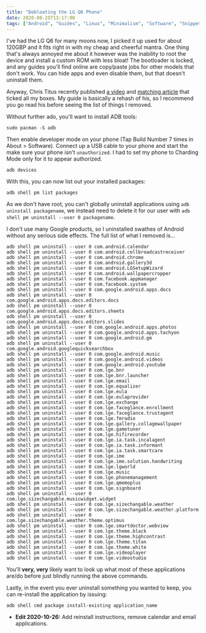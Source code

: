 ```yaml
---
title: "Debloating the LG Q6 Phone"
date: 2020-08-25T13:17:00
tags: ["Android", "Guides", "Linux", "Minimalism", "Software", "Snippets"]
---
```


I've had the LG Q6 for many moons now, I picked it up used for about 120GBP and it fits right in with my cheap and cheerful mantra. One thing that's always annoyed me about it however was the inability to root the device and install a custom ROM with less bloat! The bootloader is locked, and any guides you'll find online are copy/paste jobs for other models that don't work. You can hide apps and even disable them, but that doesn't uninstall them.

Anyway, Chris Titus recently published [a video](https://www.youtube.com/watch?v=k9ErL9L6KIw) and [matching article](https://christitus.com/debloat-android/) that ticked all my boxes. My guide is basically a rehash of his, so I recommend you go read his before seeing the list of things I removed.

Without further ado, you'll want to install ADB tools:
```
sudo pacman -S adb
```

Then enable developer mode on your phone (Tap Build Number 7 times in About > Software). Connect up a USB cable to your phone and start the make sure your phone isn't `unauthorized`. I had to set my phone to Charding Mode only for it to appear authorized.
```
adb devices
```

With this, you can now list out your installed packages:
```
adb shell pm list packages
```

As we don't have root, you can't globally uninstall applications using `adb uninstall packagename`, we instead need to delete it for our user with `adb shell pm uninstall --user 0 packagename`.

I don't use many Google products, so I uninstalled swathes of Android without any serious side effects. The full list of what I removed is...

```
adb shell pm uninstall --user 0 com.android.calendar
adb shell pm uninstall --user 0 com.android.cellbroadcastreceiver
adb shell pm uninstall --user 0 com.android.chrome
adb shell pm uninstall --user 0 com.android.gallery3d
adb shell pm uninstall --user 0 com.android.LGSetupWizard
adb shell pm uninstall --user 0 com.android.wallpapercropper
adb shell pm uninstall --user 0 com.facebook.appmanager
adb shell pm uninstall --user 0 com.facebook.system
adb shell pm uninstall --user 0 com.google.android.apps.docs
adb shell pm uninstall --user 0 com.google.android.apps.docs.editors.docs
adb shell pm uninstall --user 0 com.google.android.apps.docs.editors.sheets
adb shell pm uninstall --user 0 com.google.android.apps.docs.editors.slides
adb shell pm uninstall --user 0 com.google.android.apps.photos
adb shell pm uninstall --user 0 com.google.android.apps.tachyon
adb shell pm uninstall --user 0 com.google.android.gm
adb shell pm uninstall --user 0 com.google.android.googlequicksearchbox
adb shell pm uninstall --user 0 com.google.android.music
adb shell pm uninstall --user 0 com.google.android.videos
adb shell pm uninstall --user 0 com.google.android.youtube
adb shell pm uninstall --user 0 com.lge.bnr
adb shell pm uninstall --user 0 com.lge.bnr.launcher
adb shell pm uninstall --user 0 com.lge.email
adb shell pm uninstall --user 0 com.lge.equalizer
adb shell pm uninstall --user 0 com.lge.eula
adb shell pm uninstall --user 0 com.lge.eulaprovider
adb shell pm uninstall --user 0 com.lge.exchange
adb shell pm uninstall --user 0 com.lge.faceglance.enrollment
adb shell pm uninstall --user 0 com.lge.faceglance.trustagent
adb shell pm uninstall --user 0 com.lge.fmradio
adb shell pm uninstall --user 0 com.lge.gallery.collagewallpaper
adb shell pm uninstall --user 0 com.lge.gametuner
adb shell pm uninstall --user 0 com.lge.hifirecorder
adb shell pm uninstall --user 0 com.lge.ia.task.incalagent
adb shell pm uninstall --user 0 com.lge.ia.task.informant
adb shell pm uninstall --user 0 com.lge.ia.task.smartcare
adb shell pm uninstall --user 0 com.lge.ime
adb shell pm uninstall --user 0 com.lge.ime.solution.handwriting
adb shell pm uninstall --user 0 com.lge.lgworld
adb shell pm uninstall --user 0 com.lge.music
adb shell pm uninstall --user 0 com.lge.phonemanagement
adb shell pm uninstall --user 0 com.lge.qmemoplus
adb shell pm uninstall --user 0 com.lge.signboard
adb shell pm uninstall --user 0 com.lge.sizechangable.musicwidget.widget
adb shell pm uninstall --user 0 com.lge.sizechangable.weather
adb shell pm uninstall --user 0 com.lge.sizechangable.weather.platform
adb shell pm uninstall --user 0 com.lge.sizechangable.weather.theme.optimus
adb shell pm uninstall --user 0 com.lge.smartdoctor.webview
adb shell pm uninstall --user 0 com.lge.theme.black
adb shell pm uninstall --user 0 com.lge.theme.highcontrast
adb shell pm uninstall --user 0 com.lge.theme.titan
adb shell pm uninstall --user 0 com.lge.theme.white
adb shell pm uninstall --user 0 com.lge.videoplayer
adb shell pm uninstall --user 0 com.lge.videostudio
```

You'll **very, very** likely want to look up what most of these applications are/do before just blindly running the above commands.

Lastly, in the event you ever uninstall something you wanted to keep, you can re-install the application by issuing:
```
adb shell cmd package install-existing application_name
```

* **Edit 2020-10-26:** Add reinstall instructions, remove calendar and email applications.